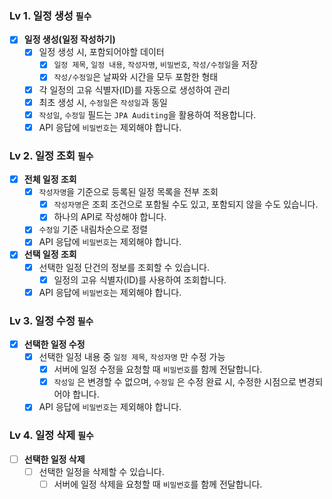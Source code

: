 ### Lv 1. 일정 생성  `필수`

- [x]  **일정 생성(일정 작성하기)**
    - [x]  일정 생성 시, 포함되어야할 데이터
        - [x]  `일정 제목`, `일정 내용`, `작성자명`, `비밀번호`, `작성/수정일`을 저장
        - [x]  `작성/수정일`은 날짜와 시간을 모두 포함한 형태
    - [x]  각 일정의 고유 식별자(ID)를 자동으로 생성하여 관리
    - [x]  최초 생성 시, `수정일`은 `작성일`과 동일
    - [x]  `작성일`, `수정일` 필드는 `JPA Auditing`을 활용하여 적용합니다.
    - [x]  API 응답에 `비밀번호`는 제외해야 합니다.

### Lv 2. 일정 조회  `필수`

- [x]  **전체 일정 조회**
    - [x]  `작성자명`을 기준으로 등록된 일정 목록을 전부 조회
        - [x]  `작성자명`은 조회 조건으로 포함될 수도 있고, 포함되지 않을 수도 있습니다.
        - [x]  하나의 API로 작성해야 합니다.
    - [x]  `수정일` 기준 내림차순으로 정렬
    - [x]  API 응답에 `비밀번호`는 제외해야 합니다.
- [x]  **선택 일정 조회**
    - [x]  선택한 일정 단건의 정보를 조회할 수 있습니다.
        - [x]  일정의 고유 식별자(ID)를 사용하여 조회합니다.
    - [x]  API 응답에 `비밀번호`는 제외해야 합니다.
    
### Lv 3. 일정 수정  `필수`

- [x]  **선택한 일정 수정**
    - [x]  선택한 일정 내용 중 `일정 제목`, `작성자명` 만 수정 가능
        - [x]  서버에 일정 수정을 요청할 때 `비밀번호`를 함께 전달합니다.
        - [x]  `작성일` 은 변경할 수 없으며, `수정일` 은 수정 완료 시, 수정한 시점으로 변경되어야 합니다.
    - [x]  API 응답에 `비밀번호`는 제외해야 합니다.

### Lv 4. 일정 삭제  `필수`

- [ ]  **선택한 일정 삭제**
    - [ ]  선택한 일정을 삭제할 수 있습니다.
        - [ ]  서버에 일정 삭제을 요청할 때 `비밀번호`를 함께 전달합니다.